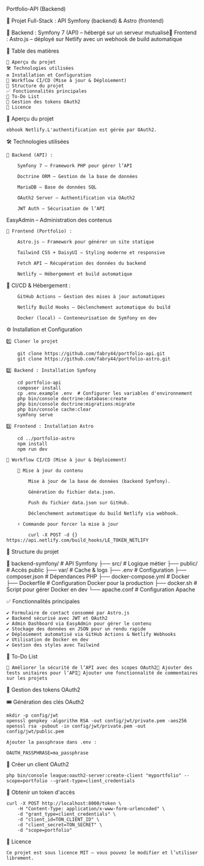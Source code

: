 Portfolio-API (Backend)

📂 Projet Full-Stack : API Symfony (backend) & Astro (frontend)

🔗 Backend : Symfony 7 (API) – hébergé sur un serveur mutualisé🔗 Frontend : Astro.js – déployé sur Netlify avec un webhook de build automatique

📖 Table des matières

    🚀 Aperçu du projet
    🛠️ Technologies utilisées
    ⚙️ Installation et Configuration
    🔄 Workflow CI/CD (Mise à jour & Déploiement)
    📂 Structure du projet
    ✅ Fonctionnalités principales
    📌 To-Do List
    🔑 Gestion des tokens OAuth2
    📜 Licence

🚀 Aperçu du projet

    ebhook Netlify.L'authentification est gérée par OAuth2.

🛠️ Technologies utilisées

    🔹 Backend (API) :

        Symfony 7 – Framework PHP pour gérer l’API

        Doctrine ORM – Gestion de la base de données

        MariaDB – Base de données SQL

        OAuth2 Server – Authentification via OAuth2

        JWT Auth – Sécurisation de l’API

EasyAdmin – Administration des contenus

    🔹 Frontend (Portfolio) :

        Astro.js – Framework pour générer un site statique

        Tailwind CSS + DaisyUI – Styling moderne et responsive

        Fetch API – Récupération des données du backend

        Netlify – Hébergement et build automatique

🔹 CI/CD & Hébergement :

        GitHub Actions – Gestion des mises à jour automatiques

        Netlify Build Hooks – Déclenchement automatique du build

        Docker (local) – Conteneurisation de Symfony en dev

⚙️ Installation et Configuration

    1️⃣ Cloner le projet

        git clone https://github.com/fabry44/portfolio-api.git
        git clone https://github.com/fabry44/portfolio-astro.git

    2️⃣ Backend : Installation Symfony

        cd portfolio-api
        composer install
        cp .env.example .env  # Configurer les variables d'environnement
        php bin/console doctrine:database:create
        php bin/console doctrine:migrations:migrate
        php bin/console cache:clear
        symfony serve

    3️⃣ Frontend : Installation Astro

        cd ../portfolio-astro
        npm install
        npm run dev

    🔄 Workflow CI/CD (Mise à jour & Déploiement)

        🚀 Mise à jour du contenu

            Mise à jour de la base de données (backend Symfony).

            Génération du fichier data.json.

            Push du fichier data.json sur GitHub.

            Déclenchement automatique du build Netlify via webhook.

        ⚡ Commande pour forcer la mise à jour

            curl -X POST -d {} https://api.netlify.com/build_hooks/LE_TOKEN_NETLIFY

📂 Structure du projet

📁 backend-symfony/        # API Symfony
    ├── src/                   # Logique métier
    ├── public/                # Accès public
    ├── var/                   # Cache & logs
    ├── .env                   # Configuration
    ├── composer.json          # Dépendances PHP
    ├── docker-compose.yml     # Docker
    ├── Dockerfile             # Configuration Docker pour la production
    ├── docker.sh              # Script pour gérer Docker en dev
    └── apache.conf            # Configuration Apache

✅ Fonctionnalités principales

    ✔️ Formulaire de contact consommé par Astro.js
    ✔️ Backend sécurisé avec JWT et OAuth2
    ✔️ Admin Dashboard via EasyAdmin pour gérer le contenu
    ✔️ Stockage des données en JSON pour un rendu rapide
    ✔️ Déploiement automatisé via GitHub Actions & Netlify Webhooks
    ✔️ Utilisation de Docker en dev
    ✔️ Gestion des styles avec Tailwind

📌 To-Do List

    🔹 Améliorer la sécurité de l’API avec des scopes OAuth2🔹 Ajouter des tests unitaires pour l’API🔹 Ajouter une fonctionnalité de commentaires sur les projets

🔑 Gestion des tokens OAuth2

🎟️ Génération des clés OAuth2

    mkdir -p config/jwt
    openssl genpkey -algorithm RSA -out config/jwt/private.pem -aes256
    openssl rsa -pubout -in config/jwt/private.pem -out config/jwt/public.pem

    Ajouter la passphrase dans .env :

    OAUTH_PASSPHRASE=ma_passphrase

🔐 Créer un client OAuth2

    php bin/console league:oauth2-server:create-client "myportfolio" --scope=portfolio --grant-type=client_credentials

🔑 Obtenir un token d'accès

    curl -X POST http://localhost:8000/token \
        -H "Content-Type: application/x-www-form-urlencoded" \
        -d "grant_type=client_credentials" \
        -d "client_id=TON_CLIENT_ID" \
        -d "client_secret=TON_SECRET" \
        -d "scope=portfolio"

📜 Licence

    Ce projet est sous licence MIT – vous pouvez le modifier et l’utiliser librement.